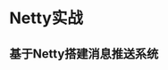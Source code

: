 


# Netty实战  

<!-- 

使用 Netty 实现 IM 聊天贼简单，看不懂就锤爆艿艿的狗头~ 
https://mp.weixin.qq.com/s/5X1znb_G61CV6NxJ_MvmZw
实现分布式服务注册及简易的netty聊天 
https://mp.weixin.qq.com/s/AQjmwjz1HSW3KbZs28iQ1A
Springboot 整合 Netty 实战(附源码) 
https://mp.weixin.qq.com/s/a3r1hAm4xFkb-2W6rzHuVw
-->

## 基于Netty搭建消息推送系统  





